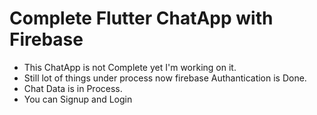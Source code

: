 # Complete Flutter ChatApp with Firebase

- This ChatApp is not Complete yet I'm working on it.
- Still lot of things under process now firebase Authantication is Done.
- Chat Data is in Process.
- You can Signup and Login

